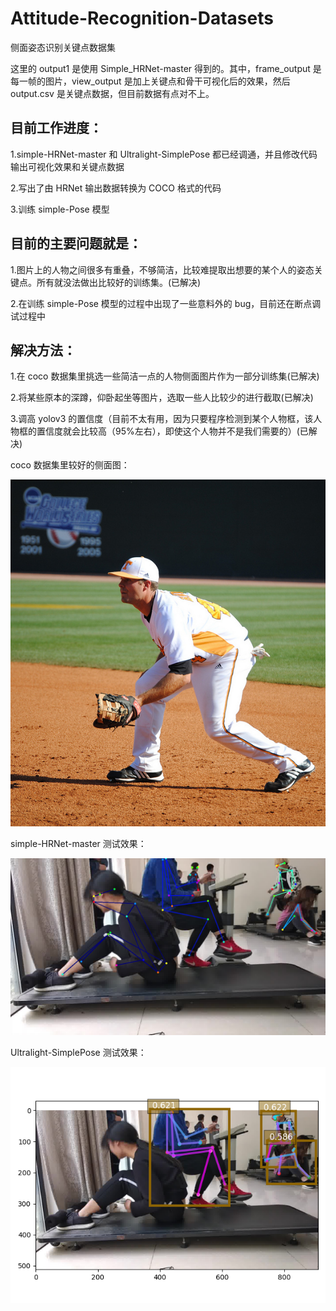 # Attitude-Recognition-Datasets
 侧面姿态识别关键点数据集
 
 这里的 output1 是使用 Simple_HRNet-master 得到的。其中，frame_output 是每一帧的图片，view_output 是加上关键点和骨干可视化后的效果，然后 output.csv 是关键点数据，但目前数据有点对不上。
 
 ## 目前工作进度：
   1.simple-HRNet-master 和 Ultralight-SimplePose 都已经调通，并且修改代码输出可视化效果和关键点数据
   
   2.写出了由 HRNet 输出数据转换为 COCO 格式的代码
   
   3.训练 simple-Pose 模型
   
 ## 目前的主要问题就是：
   1.图片上的人物之间很多有重叠，不够简洁，比较难提取出想要的某个人的姿态关键点。所有就没法做出比较好的训练集。(已解决)
   
   2.在训练 simple-Pose 模型的过程中出现了一些意料外的 bug，目前还在断点调试过程中
   
 ## 解决方法：
   1.在 coco 数据集里挑选一些简洁一点的人物侧面图片作为一部分训练集(已解决)
   
   2.将某些原本的深蹲，仰卧起坐等图片，选取一些人比较少的进行截取(已解决)
   
   3.调高 yolov3 的置信度（目前不太有用，因为只要程序检测到某个人物框，该人物框的置信度就会比较高（95%左右），即使这个人物并不是我们需要的）(已解决)

coco 数据集里较好的侧面图：

![image](https://github.com/LQQQQQQQQQQ/Attitude-Recognition-Datasets/blob/main/data/2.jpg)

simple-HRNet-master 测试效果：

![image](https://github.com/LQQQQQQQQQQ/Attitude-Recognition-Datasets/blob/main/data/out.jpg)

Ultralight-SimplePose 测试效果：

![image](https://github.com/LQQQQQQQQQQ/Attitude-Recognition-Datasets/blob/main/data/myplot.png)
